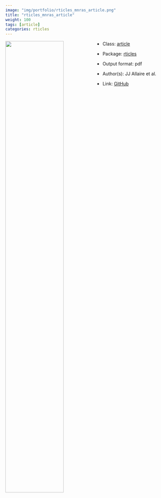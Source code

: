 ```yaml
---
image: "img/portfolio/rticles_mnras_article.png"
title: "rticles_mnras_article"
weight: 100
tags: [article]
categories: rticles
---
```




<!--more-->

<p><a href="../../img/portfolio/rticles_mnras_article.png"><img class = "jf-image-shadow" src="../../img/portfolio/rticles_mnras_article.png" style="display: block; margin: auto;" width="60%"  align="left"></a></p>

- Class: [article](../../tags/article)
- Package: [rticles](rticles)
- Output format: pdf

- Author(s): JJ Allaire et al.
- Link: [GitHub](https://github.com/rstudio/rticles)


